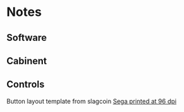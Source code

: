 # Notes

## Software

## Cabinent

## Controls


Button layout template from slagcoin 
[Sega printed at 96 dpi](https://www.slagcoin.com/joystick/layout/sega2_m.png)